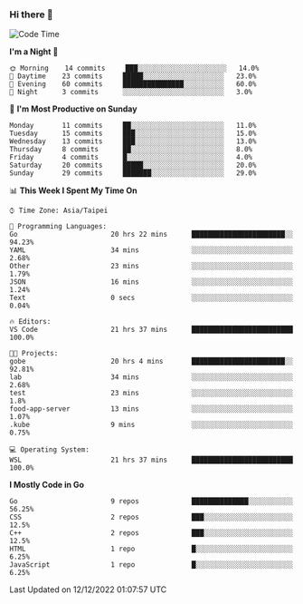 ### Hi there 👋

<!--START_SECTION:waka-->
![Code Time](http://img.shields.io/badge/Code%20Time-657%20hrs%2028%20mins-blue)

**I'm a Night 🦉** 

```text
🌞 Morning    14 commits     ███░░░░░░░░░░░░░░░░░░░░░░   14.0% 
🌆 Daytime    23 commits     █████░░░░░░░░░░░░░░░░░░░░   23.0% 
🌃 Evening    60 commits     ███████████████░░░░░░░░░░   60.0% 
🌙 Night      3 commits      ░░░░░░░░░░░░░░░░░░░░░░░░░   3.0%

```
📅 **I'm Most Productive on Sunday** 

```text
Monday       11 commits     ██░░░░░░░░░░░░░░░░░░░░░░░   11.0% 
Tuesday      15 commits     ███░░░░░░░░░░░░░░░░░░░░░░   15.0% 
Wednesday    13 commits     ███░░░░░░░░░░░░░░░░░░░░░░   13.0% 
Thursday     8 commits      ██░░░░░░░░░░░░░░░░░░░░░░░   8.0% 
Friday       4 commits      █░░░░░░░░░░░░░░░░░░░░░░░░   4.0% 
Saturday     20 commits     █████░░░░░░░░░░░░░░░░░░░░   20.0% 
Sunday       29 commits     ███████░░░░░░░░░░░░░░░░░░   29.0%

```


📊 **This Week I Spent My Time On** 

```text
⌚︎ Time Zone: Asia/Taipei

💬 Programming Languages: 
Go                       20 hrs 22 mins      ███████████████████████░░   94.23% 
YAML                     34 mins             ░░░░░░░░░░░░░░░░░░░░░░░░░   2.68% 
Other                    23 mins             ░░░░░░░░░░░░░░░░░░░░░░░░░   1.79% 
JSON                     16 mins             ░░░░░░░░░░░░░░░░░░░░░░░░░   1.24% 
Text                     0 secs              ░░░░░░░░░░░░░░░░░░░░░░░░░   0.04%

🔥 Editors: 
VS Code                  21 hrs 37 mins      █████████████████████████   100.0%

🐱‍💻 Projects: 
gobe                     20 hrs 4 mins       ███████████████████████░░   92.81% 
lab                      34 mins             ░░░░░░░░░░░░░░░░░░░░░░░░░   2.68% 
test                     23 mins             ░░░░░░░░░░░░░░░░░░░░░░░░░   1.8% 
food-app-server          13 mins             ░░░░░░░░░░░░░░░░░░░░░░░░░   1.07% 
.kube                    9 mins              ░░░░░░░░░░░░░░░░░░░░░░░░░   0.75%

💻 Operating System: 
WSL                      21 hrs 37 mins      █████████████████████████   100.0%

```

**I Mostly Code in Go** 

```text
Go                       9 repos             ██████████████░░░░░░░░░░░   56.25% 
CSS                      2 repos             ███░░░░░░░░░░░░░░░░░░░░░░   12.5% 
C++                      2 repos             ███░░░░░░░░░░░░░░░░░░░░░░   12.5% 
HTML                     1 repo              █░░░░░░░░░░░░░░░░░░░░░░░░   6.25% 
JavaScript               1 repo              █░░░░░░░░░░░░░░░░░░░░░░░░   6.25%

```



 Last Updated on 12/12/2022 01:07:57 UTC
<!--END_SECTION:waka-->

<!--
**omegaatt36/omegaatt36** is a ✨ _special_ ✨ repository because its `README.md` (this file) appears on your GitHub profile.

Here are some ideas to get you started:

- 🔭 I’m currently working on ...
- 🌱 I’m currently learning ...
- 👯 I’m looking to collaborate on ...
- 🤔 I’m looking for help with ...
- 💬 Ask me about ...
- 📫 How to reach me: ...
- 😄 Pronouns: ...
- ⚡ Fun fact: ...
-->
